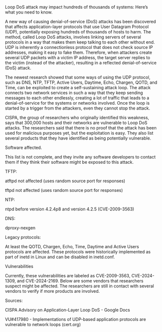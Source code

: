 Loop DoS attack may impact hundreds of thousands of systems: Here’s what you need to know.

 

A new way of causing denial-of-service (DoS) attacks has been discovered that affects application-layer protocols that use User Datagram Protocol (UDP), potentially exposing hundreds of thousands of hosts to harm. The method, called Loop DoS attacks, involves linking servers of several protocols in a way that makes them keep talking to each other without end. UDP is inherently a connectionless protocol that does not check source IP addresses, making it easy to fake them. Therefore, when attackers create several UDP packets with a victim IP address, the target server replies to the victim (instead of the attacker), resulting in a reflected denial-of-service (DoS) attack.

 

The newest research showed that some ways of using the UDP protocol, such as DNS, NTP, TFTP, Active Users, Daytime, Echo, Chargen, QOTD, and Time, can be exploited to create a self-sustaining attack loop. The attack connects two network services in such a way that they keep sending messages to each other endlessly, creating a lot of traffic that leads to a denial-of-service for the systems or networks involved. Once the loop is started by a trigger from the attackers, even they cannot stop the attack.

 

CISPA, the group of researchers who originally identified this weakness, says that 300,000 hosts and their networks are vulnerable to Loop DoS attacks. The researchers said that there is no proof that the attack has been used for malicious purposes yet, but the exploitation is easy. They also list several products that they have identified as being potentially vulnerable.

 

Software affected.

This list is not complete, and they invite any software developers to contact them if they think their software might be exposed to this attack.

 

TFTP:

atftpd not affected (uses random source port for responses)

tftpd not affected (uses random source port for responses)

 

NTP:

ntpd before version 4.2.4p8 and version 4.2.5 (CVE-2009-3563)

 

DNS:

dproxy-nexgen

 

Legacy protocols:

At least the QOTD, Chargen, Echo, Time, Daytime and Active Users protocols are affected. These protocols were historically implemented as part of inetd in Linux and can be disabled in inetd.conf.

 

Vulnerabilities 

Currently, these vulnerabilities are labeled as CVE-2009-3563, CVE-2024-1309, and CVE-2024-2169. Below are some vendors that researchers suspect might be affected. The researchers are still in contact with several vendors to verify if more products are involved.

 

Sources:

CISPA Advisory on Application-Layer Loop DoS - Google Docs

VU#417980 - Implementations of UDP-based application protocols are vulnerable to network loops (cert.org)
